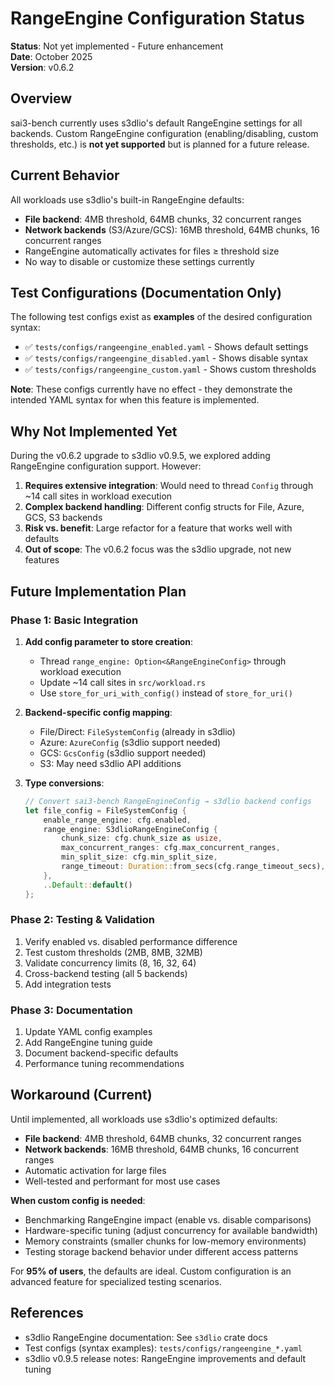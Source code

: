 # RangeEngine Configuration Status

**Status**: Not yet implemented - Future enhancement  
**Date**: October 2025  
**Version**: v0.6.2

## Overview

sai3-bench currently uses s3dlio's default RangeEngine settings for all backends. Custom RangeEngine configuration (enabling/disabling, custom thresholds, etc.) is **not yet supported** but is planned for a future release.

## Current Behavior

All workloads use s3dlio's built-in RangeEngine defaults:
- **File backend**: 4MB threshold, 64MB chunks, 32 concurrent ranges
- **Network backends** (S3/Azure/GCS): 16MB threshold, 64MB chunks, 16 concurrent ranges
- RangeEngine automatically activates for files ≥ threshold size
- No way to disable or customize these settings currently

## Test Configurations (Documentation Only)

The following test configs exist as **examples** of the desired configuration syntax:
- ✅ `tests/configs/rangeengine_enabled.yaml` - Shows default settings
- ✅ `tests/configs/rangeengine_disabled.yaml` - Shows disable syntax
- ✅ `tests/configs/rangeengine_custom.yaml` - Shows custom thresholds

**Note**: These configs currently have no effect - they demonstrate the intended YAML syntax for when this feature is implemented.

## Why Not Implemented Yet

During the v0.6.2 upgrade to s3dlio v0.9.5, we explored adding RangeEngine configuration support. However:

1. **Requires extensive integration**: Would need to thread `Config` through ~14 call sites in workload execution
2. **Complex backend handling**: Different config structs for File, Azure, GCS, S3 backends
3. **Risk vs. benefit**: Large refactor for a feature that works well with defaults
4. **Out of scope**: The v0.6.2 focus was the s3dlio upgrade, not new features

## Future Implementation Plan

### Phase 1: Basic Integration
1. **Add config parameter to store creation**:
   - Thread `range_engine: Option<&RangeEngineConfig>` through workload execution
   - Update ~14 call sites in `src/workload.rs`
   - Use `store_for_uri_with_config()` instead of `store_for_uri()`

2. **Backend-specific config mapping**:
   - File/Direct: `FileSystemConfig` (already in s3dlio)
   - Azure: `AzureConfig` (s3dlio support needed)
   - GCS: `GcsConfig` (s3dlio support needed)
   - S3: May need s3dlio API additions

3. **Type conversions**:
   ```rust
   // Convert sai3-bench RangeEngineConfig → s3dlio backend configs
   let file_config = FileSystemConfig {
       enable_range_engine: cfg.enabled,
       range_engine: S3dlioRangeEngineConfig {
           chunk_size: cfg.chunk_size as usize,
           max_concurrent_ranges: cfg.max_concurrent_ranges,
           min_split_size: cfg.min_split_size,
           range_timeout: Duration::from_secs(cfg.range_timeout_secs),
       },
       ..Default::default()
   };
   ```

### Phase 2: Testing & Validation
1. Verify enabled vs. disabled performance difference
2. Test custom thresholds (2MB, 8MB, 32MB)
3. Validate concurrency limits (8, 16, 32, 64)
4. Cross-backend testing (all 5 backends)
5. Add integration tests

### Phase 3: Documentation
1. Update YAML config examples
2. Add RangeEngine tuning guide
3. Document backend-specific defaults
4. Performance tuning recommendations

## Workaround (Current)

Until implemented, all workloads use s3dlio's optimized defaults:
- **File backend**: 4MB threshold, 64MB chunks, 32 concurrent ranges
- **Network backends**: 16MB threshold, 64MB chunks, 16 concurrent ranges
- Automatic activation for large files
- Well-tested and performant for most use cases

**When custom config is needed**:
- Benchmarking RangeEngine impact (enable vs. disable comparisons)
- Hardware-specific tuning (adjust concurrency for available bandwidth)
- Memory constraints (smaller chunks for low-memory environments)
- Testing storage backend behavior under different access patterns

For **95% of users**, the defaults are ideal. Custom configuration is an advanced feature for specialized testing scenarios.

## References

- s3dlio RangeEngine documentation: See `s3dlio` crate docs
- Test configs (syntax examples): `tests/configs/rangeengine_*.yaml`
- s3dlio v0.9.5 release notes: RangeEngine improvements and default tuning
